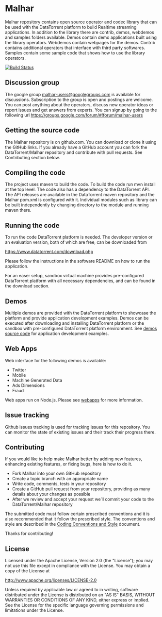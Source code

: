 Malhar
======

Malhar repository contains open source operator and codec library that can be used with the DataTorrent platform to build Realtime streaming applications. In addition to the library there are contrib, demos, webdemos and samples folders available. Demos contain demo applications built using the library operators. Webdemos contain webpages for the demos. Contrib contains additional operators that interface with third party softwares. Samples contain some sample code that shows how to use the library operators.

[![Build Status](https://travis-ci.org/DataTorrent/Malhar.png?branch=master)](https://travis-ci.org/DataTorrent/Malhar)

Discussion group
--------------------

The google group malhar-users@googlegroups.com is available for discussions. Subscription to the group is open and postings are welcome. You can post anything about the operators, discuss new operator ideas or report issues and get answers from experts. You can signup by going to the following url https://groups.google.com/forum/#!forum/malhar-users


Getting the source code
------------------------

The Malhar repository is on github.com. You can download or clone it using the GitHub links.  If you already have a GitHub account you can fork the DataTorrent/Malhar repository and contribute with pull requests.  See Contributing section below.


Compiling the code
----------------------

The project uses maven to build the code. To build the code run mvn install at the top level. The code also has a dependency to the DataTorrent API. The API releases are available in the DataTorrent maven repository and the Malhar pom.xml is configured with it. Individual modules such as library can be built independently by changing directory to the module and running maven there.

Running the code
-------------------

To run the code DataTorrent platform is needed. The developer version or an evaluation version, both of which are free, can be downloaded from 

https://www.datatorrent.com/download.php

Please follow the instructions in the software README on how to run the application.  

For an easer setup, sandbox virtual machine provides pre-configured DataTorrent platform with all necessary dependencies, and can be found in the download section.


Demos
-------------------

Multiple demos are provided with the DataTorrent platform to showcase the platform and provide application development examples.  Demos can be executed after downloading and installing DataTorrent platform or the sandbox with pre-configured DataTorrent platform environment.  See [demos source code](https://github.com/DataTorrent/Malhar/tree/master/demos/src/main/java/com/datatorrent/demos) for application development examples.

Web Apps
-------------------

Web interface for the following demos is available:
- Twitter
- Mobile
- Machine Generated Data
- Ads Dimensions
- Fraud

Web apps run on Node.js. Please see [webapps](https://github.com/DataTorrent/Malhar/tree/master/webapps) for more information.

Issue tracking
--------------------

Github issues tracking is used for tracking issues for this repository. You can monitor the state of existing issues and their track their progress there. 

Contributing
--------------------

If you would like to help make Malhar better by adding new features, enhancing existing features, or fixing bugs, here is how to do it.

  * Fork Malhar into your own GitHub repository
  * Create a topic branch with an appropriate name
  * Write code, comments, tests in your repository
  * Create a GitHub pull request from your repository, providing as many details about your changes as possible
  * After we review and accept your request we’ll commit your code to the DataTorrent/Malhar repository

The submitted code must follow certain prescribed conventions and it is also recommended that it follow the prescribed style. The conventions and style are described in the [Coding Conventions and Style](docs/CodingConventionsAndStyle.md) document.

Thanks for contributing!

License
--------------------

Licensed under the Apache License, Version 2.0 (the "License"); you may not use this file except in compliance with the License. You may obtain a copy of the License at

http://www.apache.org/licenses/LICENSE-2.0

Unless required by applicable law or agreed to in writing, software distributed under the License is distributed on an "AS IS" BASIS, WITHOUT WARRANTIES OR CONDITIONS OF ANY KIND, either express or implied. See the License for the specific language governing permissions and limitations under the License.
